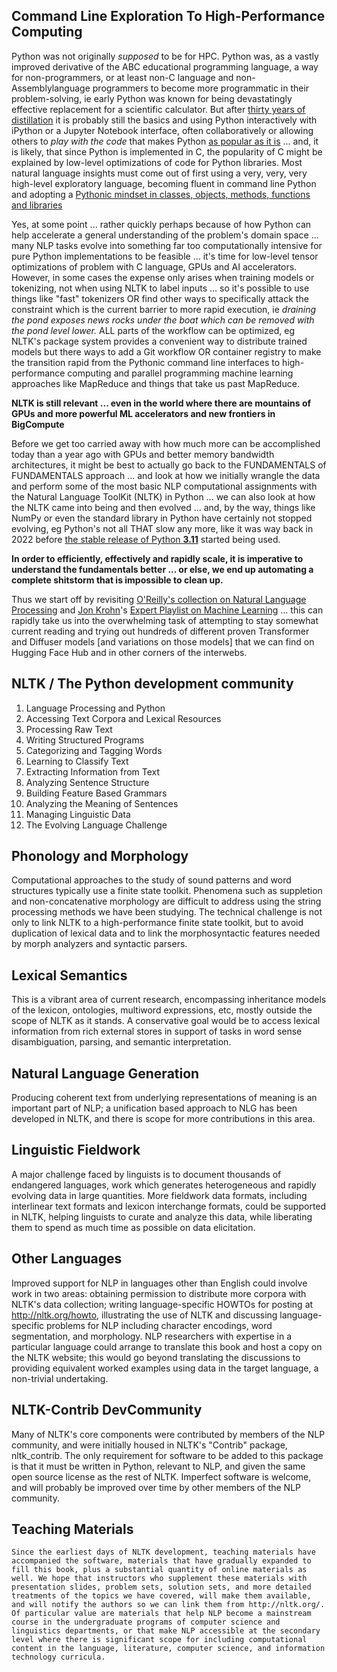 ## Command Line Exploration To High-Performance Computing

Python was not originally *supposed* to be for HPC. Python was, as a vastly improved derivative of the ABC educational programming language, a way for non-programmers, or at least non-C language and non-Assemblylanguage programmers to become more programmatic in their problem-solving, ie early Python was known for being devastatingly effective replacement for a scientific calculator. But after [thirty years of distillation](https://learning.oreilly.com/library/view/python-distilled/9780134173399/ch01.xhtml) it is probably still the basics and using Python interactively with iPython or a Jupyter Notebook interface, often collaboratively or allowing others to *play with the code* that makes Python [as popular as it is](https://www.tiobe.com/tiobe-index/) ... and, it is likely, that since Python is implemented in C, the popularity of C might be explained by low-level optimizations of code for Python libraries.  Most natural language insights must come out of first using a very, very, very high-level exploratory language, becoming fluent in command line Python and adopting a [Pythonic mindset in classes, objects, methods, functions and libraries](https://learning.oreilly.com/library/view/fluent-python-2nd/9781492056348/ch11.html) 

Yes, at some point ... rather quickly perhaps because of how Python can help accelerate a general understanding of the problem's domain space ... many NLP tasks evolve into something far too computationally intensive for pure Python implementations to be feasible ... it's time for low-level tensor optimizations of problem with C language, GPUs and AI accelerators. However, in some cases the expense only arises when training models or tokenizing, not when using NLTK to label inputs ... so it's possible to use things like "fast" tokenizers OR find other ways to specifically attack the constraint which is the current barrier to more rapid execution, ie *draining the pond exposes news rocks under the boat which can be removed with the pond level  lower.* ALL parts of the workflow can be optimized, eg NLTK's package system provides a convenient way to distribute trained models but there ways to add a Git workflow OR container registry to make the transition rapid from the Pythonic command line interfaces to high-performance computing and parallel programming machine learning approaches like MapReduce and things that take us past MapReduce.

**NLTK is still relevant ... even in the world where there are mountains of GPUs and more powerful ML accelerators and new frontiers in BigCompute**

Before we get too carried away with how much more can be accomplished today than a year ago with GPUs and better memory bandwidth architectures, it might be best to actually go back to the FUNDAMENTALS of FUNDAMENTALS approach ... and look at how we initially wrangle the data and perform some of the most basic NLP computational assignments with the Natural Language ToolKit (NLTK) in Python ... we can also look at how the NLTK came into being and then evolved ... and, by the way, things like NumPy or even the standard library in Python have certainly not stopped evolving, eg Python's not all THAT slow any more, like it was way back in 2022 before [the stable release of Python **3.11**](https://www.python.org/downloads/release/python-3110/) started being used.

**In order to efficiently, effectively and rapidly scale, it is imperative to understand the fundamentals better ... or else, we end up automating a complete shitstorm that is impossible to clean up.**

Thus we start off by revisiting [O'Reilly's collection on Natural Language Processing](https://learning.oreilly.com/topics/natural-language-processing/) and [Jon Krohn](https://github.com/jonkrohn)'s [Expert Playlist on Machine Learning](https://learning.oreilly.com/playlists/a40ea8fe-994d-4370-8b29-0d6c0f519a89/) ... this can rapidly take us into the overwhelming task of attempting to stay somewhat current reading and trying out hundreds of different proven Transformer and Diffuser models [and variations on those models] that we can find on Hugging Face Hub and in other corners of the interwebs. 


## NLTK / The Python development community
1. Language Processing and Python
2. Accessing Text Corpora and Lexical Resources
3. Processing Raw Text
4. Writing Structured Programs
5. Categorizing and Tagging Words
6. Learning to Classify Text
7. Extracting Information from Text
8. Analyzing Sentence Structure
9. Building Feature Based Grammars
10. Analyzing the Meaning of Sentences 
11. Managing Linguistic Data
12. The Evolving Language Challenge

## Phonology and Morphology
Computational approaches to the study of sound patterns and word structures typically use a finite state toolkit. Phenomena such as suppletion and non-concatenative morphology are difficult to address using the string processing methods we have been studying. The technical challenge is not only to link NLTK to a high-performance finite state toolkit, but to avoid duplication of lexical data and to link the morphosyntactic features needed by morph analyzers and syntactic parsers.

## Lexical Semantics
This is a vibrant area of current research, encompassing inheritance models of the lexicon, ontologies, multiword expressions, etc, mostly outside the scope of NLTK as it stands. A conservative goal would be to access lexical information from rich external stores in support of tasks in word sense disambiguation, parsing, and semantic interpretation.

## Natural Language Generation
Producing coherent text from underlying representations of meaning is an important part of NLP; a unification based approach to NLG has been developed in NLTK, and there is scope for more contributions in this area.

## Linguistic Fieldwork
A major challenge faced by linguists is to document thousands of endangered languages, work which generates heterogeneous and rapidly evolving data in large quantities. More fieldwork data formats, including interlinear text formats and lexicon interchange formats, could be supported in NLTK, helping linguists to curate and analyze this data, while liberating them to spend as much time as possible on data elicitation.

## Other Languages
Improved support for NLP in languages other than English could involve work in two areas: obtaining permission to distribute more corpora with NLTK's data collection; writing language-specific HOWTOs for posting at http://nltk.org/howto, illustrating the use of NLTK and discussing language-specific problems for NLP including character encodings, word segmentation, and morphology. NLP researchers with expertise in a particular language could arrange to translate this book and host a copy on the NLTK website; this would go beyond translating the discussions to providing equivalent worked examples using data in the target language, a non-trivial undertaking.

## NLTK-Contrib DevCommunity
Many of NLTK's core components were contributed by members of the NLP community, and were initially housed in NLTK's "Contrib" package, nltk_contrib. The only requirement for software to be added to this package is that it must be written in Python, relevant to NLP, and given the same open source license as the rest of NLTK. Imperfect software is welcome, and will probably be improved over time by other members of the NLP community.

## Teaching Materials
 	Since the earliest days of NLTK development, teaching materials have accompanied the software, materials that have gradually expanded to fill this book, plus a substantial quantity of online materials as well. We hope that instructors who supplement these materials with presentation slides, problem sets, solution sets, and more detailed treatments of the topics we have covered, will make them available, and will notify the authors so we can link them from http://nltk.org/. Of particular value are materials that help NLP become a mainstream course in the undergraduate programs of computer science and linguistics departments, or that make NLP accessible at the secondary level where there is significant scope for including computational content in the language, literature, computer science, and information technology curricula.
